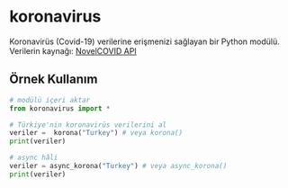 # koronavirus
Koronavirüs (Covid-19) verilerine erişmenizi sağlayan bir Python modülü.
Verilerin kaynağı: [NovelCOVID API](https://disease.sh/)

## Örnek Kullanım
```python
# modülü içeri aktar
from koronavirus import *

# Türkiye'nin koronavirüs verilerini al
veriler =  korona("Turkey") # veya korona()
print(veriler)

# async hâli
veriler = async_korona("Turkey") # veya async_korona()
print(veriler)
```